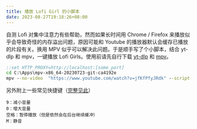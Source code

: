 ```yaml
---
title: 播放 Lofi Girl 的小脚本
date: 2023-08-27T19:18:26+08:00 
---
```


自测 Lofi 对集中注意力有些帮助，然而如果长时间用 Chrome / Firefox 来播放似乎会导致奇怪的内存溢出问题，原因可能和 Youtube 的播放器默认会缓存已播放的片段有关。换用 MPV 似乎可以解决此问题。于是顺手写了个小脚本，结合 yt-dlp 和 mpv，一键播放 Lofi Girls。使用前请先自行下载 [yt-dlp](https://github.com/yt-dlp/yt-dlp) 和 [mpv](https://sourceforge.net/projects/mpv-player-windows/files/)。

```bat
::set HTTP_PROXY=http://localhost:[some_port]
cd C:\Apps\mpv-x86_64-20230723-git-ca4192e
mpv --no-video  "https://www.youtube.com/watch?v=jfKfPfyJRdk" --script-opts=ytdl_hook-ytdl_path=yt-dlp.exe
```


另外附上一些常见快捷键（[完整见此](https://defkey.com/mpv-media-player-shortcuts)）
```
9：减小音量
0：增大音量
空格：暂停播放（但是依然会在后台继续缓冲）
M：静音
```